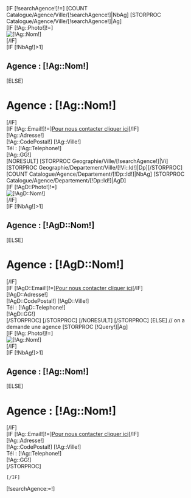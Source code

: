 <div class="GSAGences">
	[IF [!searchAgence!]!=]
		[COUNT Catalogue/Agence/Ville/[!searchAgence!]|NbAg]
		[STORPROC Catalogue/Agence/Ville/[!searchAgence!]|Ag]
			<div class="UneAgence">
				<div class="InfosAgence">
					[IF [!Ag::Photo!]!=]
						<div class="PhotoAgence">
							<img src="/[!Ag::Photo!]" title="[!Ag::Nom!]" alt="[!Ag::Nom!]" />
						</div>
					[/IF]
					<div class="CorpsAgence">
						<div class="NomAgence">
							[IF [!NbAg!]>1]<h2>Agence : [!Ag::Nom!]</h2>[ELSE]<h1>Agence : [!Ag::Nom!]</h1>[/IF]
						</div>
						<div class="NomAgence">
							[IF [!Ag::Email!]!=]<a href="/Contact?email=[!Ag::Email!]">Pour nous contacter cliquer ici</a>[/IF]
						</div>
						<div class="AdresseAgence">
							<div class="AdresseAgenceContenu">
								[!Ag::Adresse!]
							</div>
							<div class="AdresseAgenceContenu">
								[!Ag::CodePostal!] [!Ag::Ville!]
							</div>
							<div class="TelAgence">
								Tél : [!Ag::Telephone!]
							</div>
						</div>
					</div>
					<div class="AdresseAgenceContenuGG">
						[!Ag::GG!]
					</div>
				</div>
			</div>
			[NORESULT]
				[STORPROC Geographie/Ville/[!searchAgence!]|Vi]
					[STORPROC Geographie/Departement/Ville/[!Vi::Id!]|Dp][/STORPROC]
					[COUNT Catalogue/Agence/Departement/[!Dp::Id!]|NbAg]
					[STORPROC Catalogue/Agence/Departement/[!Dp::Id!]|AgD]
						<div class="UneAgence">
							<div class="InfosAgence">
								[IF [!AgD::Photo!]!=]
									<div class="PhotoAgence">
										<img src="/[!AgD::Photo!]" title="[!AgD::Nom!]" alt="[!AgD::Nom!]" />
									</div>
								[/IF]
								<div class="CorpsAgence">
									<div class="NomAgence">
										[IF [!NbAg!]>1]<h2>Agence : [!AgD::Nom!]</h2>[ELSE]<h1>Agence : [!AgD::Nom!]</h1>[/IF]
									</div>
									<div class="NomAgence">
										[IF [!AgD::Email!]!=]<a href="/Contact?email=[!AgD::Email!]">Pour nous contacter cliquer ici</a>[/IF]
									</div>
									<div class="AdresseAgence">
										<div class="AdresseAgenceContenu">
											[!AgD::Adresse!]
										</div>
										<div class="AdresseAgenceContenu">
											[!AgD::CodePostal!] [!AgD::Ville!]
										</div>
										<div class="TelAgence">
											Tél : [!AgD::Telephone!]
										</div>
									</div>
								</div>
								<div class="AdresseAgenceContenuGG">
									[!AgD::GG!]
								</div>
							</div>		
						</div>				
					[/STORPROC]
				[/STORPROC]
			[/NORESULT]
		[/STORPROC]
	[ELSE]
		// on a demande une agence
		[STORPROC [!Query!]|Ag]
			<div class="UneAgence">
				<div class="InfosAgence">
					[IF [!Ag::Photo!]!=]
						<div class="PhotoAgence">
							<img src="/[!Ag::Photo!]" title="[!Ag::Nom!]" alt="[!Ag::Nom!]" />
						</div>
					[/IF]
					<div class="CorpsAgence">
						<div class="NomAgence">
							[IF [!NbAg!]>1]<h2>Agence : [!Ag::Nom!]</h2>[ELSE]<h1>Agence : [!Ag::Nom!]</h1>[/IF]
						</div>
						<div class="NomAgence">
							[IF [!Ag::Email!]!=]<a href="/Contact?email=[!Ag::Email!]">Pour nous contacter cliquer ici</a>[/IF]
						</div>
						<div class="AdresseAgence">
							<div class="AdresseAgenceContenu">
								[!Ag::Adresse!]
							</div>
							<div class="AdresseAgenceContenu">
								[!Ag::CodePostal!] [!Ag::Ville!]
							</div>
							<div class="TelAgence">
								Tél : [!Ag::Telephone!]
							</div>
						</div>
					</div>
					<div class="AdresseAgenceContenuGG">
						[!Ag::GG!]
					</div>
				</div>
			</div>
		[/STORPROC]

	
	[/IF]
</div>
[!searchAgence:=!]